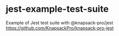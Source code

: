 # jest-example-test-suite
Example of Jest test suite with @knapsack-pro/jest https://github.com/KnapsackPro/knapsack-pro-jest
